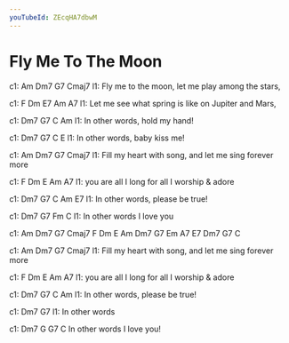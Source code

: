 ```yaml
---
youTubeId: ZEcqHA7dbwM
---
```


# Fly Me To The Moon


c1: Am            Dm7          G7             Cmaj7
l1: Fly me to the moon, let me play among the stars,

c1: F               Dm                E7          Am  A7
l1: Let me see what spring is like on Jupiter and Mars,

c1:    Dm7       G7  C       Am
l1: In other words,  hold my hand!

c1:    Dm7       G7 C         E
l1: In other words, baby kiss me!

c1: Am                 Dm7              G7           Cmaj7
l1: Fill my heart with song, and let me sing forever more

c1: F             Dm             E          Am   A7
l1: you are all I long for all I worship & adore

c1:    Dm7       G7  C         Am   E7
l1: In other words,  please be true!

c1:    Dm7       G7 Fm     C
l1: In other words  I love you

c1: Am Dm7 G7 Cmaj7 F Dm E Am   Dm7 G7 Em A7 E7   Dm7 G7 C

c1: Am                 Dm7              G7           Cmaj7
l1: Fill my heart with song, and let me sing forever more

c1: F             Dm             E          Am   A7
l1: you are all I long for all I worship & adore

c1:    Dm7       G7  C         Am
l1: In other words,  please be true!

c1:    Dm7       G7
l1: In other words

c1:    Dm7          G G7   C
In other words  I love you!
